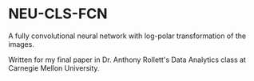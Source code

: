 # NEU-CLS-FCN

A fully convolutional neural network with log-polar transformation of the images.

Written for my final paper in Dr. Anthony Rollett's Data Analytics class at Carnegie Mellon University. 
